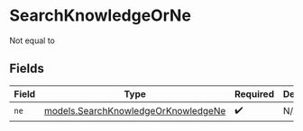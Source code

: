 # SearchKnowledgeOrNe

Not equal to


## Fields

| Field                                                                            | Type                                                                             | Required                                                                         | Description                                                                      |
| -------------------------------------------------------------------------------- | -------------------------------------------------------------------------------- | -------------------------------------------------------------------------------- | -------------------------------------------------------------------------------- |
| `ne`                                                                             | [models.SearchKnowledgeOrKnowledgeNe](../models/searchknowledgeorknowledgene.md) | :heavy_check_mark:                                                               | N/A                                                                              |